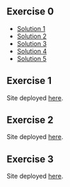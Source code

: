 ## Exercise 0
- [Solution 1](https://www.codewars.com/kata/reviews/5a3ddaa13efef00f04000167/groups/5f0fe69f2ee7330001584600)
- [Solution 2](https://www.codewars.com/kata/reviews/591ad33de5e7871cac0009be/groups/5f0fe9ff2ee7330001584640)
- [Solution 3](https://www.codewars.com/kata/reviews/5ce9c4fc8300dc0001fc4b65/groups/5f0ff2f4332a300001d70fa9)
- [Solution 4](https://www.codewars.com/kata/reviews/55cccaf14b20d4d33e0000eb/groups/55cccaf14b20d4d33e0000ed)
- [Solution 5](https://www.codewars.com/kata/reviews/57531de80c2e9dcc4e00000c/groups/57531de80c2e9dcc4e000010)

## Exercise 1
Site deployed [here](https://filter-question-form.vercel.app/).

## Exercise 2
Site deployed [here](https://numbers-api-js.vercel.app/).

## Exercise 3      
Site deployed [here](https://rock-paper-scissors-js.vercel.app/).